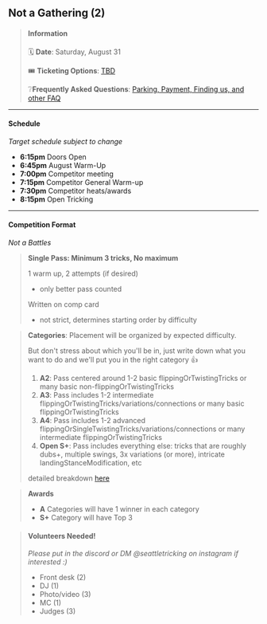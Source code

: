 ## Not a Gathering (2)

<!-- # Labor Day Mini -->

> #### Information
>
> 🗓️ **Date**: Saturday, August 31
>
> 🎟️ **Ticketing Options**: [TBD](#)
>
> ❔**Frequently Asked Questions**: [Parking, Payment, Finding us, and other FAQ](../faq.html)

---

#### Schedule

_Target schedule subject to change_

- **6:15pm** Doors Open
- **6:45pm** August Warm-Up
- **7:00pm** Competitor meeting
- **7:15pm** Competitor General Warm-up
- **7:30pm** Competitor heats/awards
- **8:15pm** Open Tricking

---

#### Competition Format

_Not a Battles_

> **Single Pass: Minimum 3 tricks, No maximum**
>
> 1 warm up, 2 attempts (if desired)
>
> - only better pass counted
>
> Written on comp card
>
> - not strict, determines starting order by difficulty

> **Categories**: Placement will be organized by expected difficulty.
>
> But don't stress about which you'll be in, just write down what you want to do and we'll put you in the right category 👍
>
> 1. **A2**: Pass centered around 1-2 basic flippingOrTwistingTricks or many basic non-flippingOrTwistingTricks
> 2. **A3**: Pass includes 1-2 intermediate flippingOrTwistingTricks/variations/connections or many basic flippingOrTwistingTricks
> 3. **A4**: Pass includes 1-2 advanced flippingOrSingleTwistingTricks/variations/connections or many intermediate flippingOrTwistingTricks
> 4. **Open S+**: Pass includes everything else: tricks that are roughly dubs+, multiple swings, 3x variations (or more), intricate landingStanceModification, etc
>
> detailed breakdown [here](https://rythrojaofficial.github.io/curriculum/)

> **Awards**
>
> - **A** Categories will have 1 winner in each category
> - **S+** Category will have Top 3

> #### Volunteers Needed!
>
> _Please put in the discord or DM @seattletricking on instagram if interested :)_
>
> - Front desk (2)
> - DJ (1)
> - Photo/video (3)
> - MC (1)
> - Judges (3)
